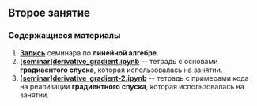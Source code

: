 ## Второе занятие

### Содержащиеся материалы
1. [**Запись**](https://www.youtube.com/watch?v=YlHVxQ5R4H4&t=1s)  семинара по **линейной алгебре**.
2. [**[seminar]derivative_gradient.ipynb**](./[seminar]derivative_gradient.ipynb) -- тетрадь с основами **градиаентого спуска**, которая использовалась на занятии. 
3. [**[seminar]derivative_gradient-2.ipynb**](./[seminar]derivative_gradient-2.ipynb) -- тетрадь с примерами кода на реализации **градиентного спуска**, которая использовалась на занятии. 
